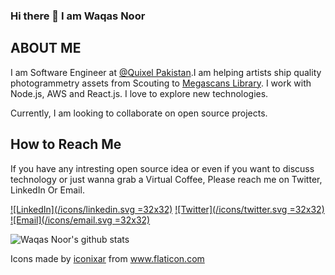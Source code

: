 ### Hi there 👋 I am Waqas Noor

## ABOUT ME

I am Software Engineer at [@Quixel Pakistan](https://github.com/Quixel).I am helping artists ship quality photogrammetry assets from Scouting to [Megascans Library](https://megascans.se/). I work with Node.js, AWS and React.js. I love to explore new technologies.

Currently, I am looking to collaborate on open source projects.

## How to Reach Me

If you have any intresting open source idea or even if you want to discuss technology or just wanna grab a Virtual Coffee, Please reach me on Twitter, LinkedIn Or Email.

[![LinkedIn](/icons/linkedin.svg =32x32)](https://www.linkedin.com/in/waqas-noor) [![Twitter](/icons/twitter.svg =32x32)](https://www.linkedin.com/in/waqas-noor) [![Email](/icons/email.svg =32x32)](mailto:waqasn2c@gmail.com)

![Waqas Noor's github stats](https://github-readme-stats.vercel.app/api?username=waqasnoor)

Icons made by <a href="https://www.flaticon.com/authors/iconixar" title="iconixar">iconixar</a> from <a href="https://www.flaticon.com/" title="Flaticon"> www.flaticon.com</a>

<!--
**waqasnoor/waqasnoor** is a ✨ _special_ ✨ repository because its `README.md` (this file) appears on your GitHub profile.

Here are some ideas to get you started:

- 🔭 I’m currently working on ...
- 🌱 I’m currently learning ...
- 👯 I’m looking to collaborate on ...
- 🤔 I’m looking for help with ...
- 💬 Ask me about ...
- 📫 How to reach me: ...
- 😄 Pronouns: ...
- ⚡ Fun fact: ...
-->
